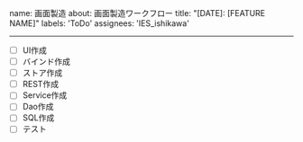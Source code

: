name: 画面製造
about: 画面製造ワークフロー
title:  "[DATE]: [FEATURE NAME]"
labels: 'ToDo'
assignees: 'IES_ishikawa'


---

- [ ] UI作成
- [ ] バインド作成
- [ ] ストア作成
- [ ] REST作成
- [ ] Service作成
- [ ] Dao作成
- [ ] SQL作成
- [ ] テスト
